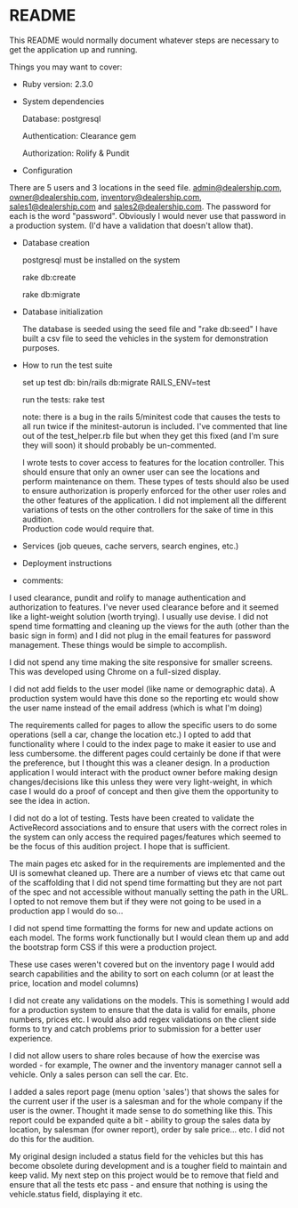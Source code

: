 # README

This README would normally document whatever steps are necessary to get the
application up and running.

Things you may want to cover:

* Ruby version: 2.3.0

* System dependencies

    Database: postgresql
    
    Authentication: Clearance gem
    
    Authorization: Rolify & Pundit

* Configuration

There are 5 users and 3 locations in the seed file.  admin@dealership.com, owner@dealership.com, inventory@dealership.com, 
sales1@dealership.com and sales2@dealership.com.   The password for each is the word "password".  Obviously I 
would never use that password in a production system.  (I'd have a validation that doesn't allow that).

* Database creation

    postgresql must be installed on the system
    
    rake db:create
    
    rake db:migrate
    

* Database initialization

    The database is seeded using the seed file and "rake db:seed"  I have built a csv file to seed the vehicles in the 
    system for demonstration purposes.
    
    

* How to run the test suite

    set up test db:   bin/rails db:migrate RAILS_ENV=test
    
    run the tests:  rake test
    
    note:  there is a bug in the rails 5/minitest code that causes the tests to all run twice if the minitest-autorun
    is included.  I've commented that line out of the test_helper.rb file but when they get this fixed (and I'm sure
    they will soon) it should probably be un-commented.
    
    I wrote tests to cover access to features for the location controller.  This should ensure that only an owner user
    can see the locations and perform maintenance on them.  These types of tests should also be used to ensure
    authorization is properly enforced for the other user roles and the other features of the application.  I did not
    implement all the different variations of tests on the other controllers for the sake of time in this audition.  
    Production code would require that.
    

* Services (job queues, cache servers, search engines, etc.)

* Deployment instructions

* comments:

I used clearance, pundit and rolify to manage authentication and authorization to features.  I've never used clearance before
and it seemed like a light-weight solution (worth trying).  I usually use devise.  I did not spend time formatting
and cleaning up the views for the auth (other than the basic sign in form) and I did not plug in the email features 
for password management.  These things would be simple to accomplish.


I did not spend any time making the site responsive for smaller screens.  This was developed using Chrome on a full-sized
display.


I did not add fields to the user model (like name or demographic data).  A production system would have this done so the 
 reporting etc would show the user name instead of the email address (which is what I'm doing)
 

The requirements called for pages to allow the specific users to do some operations (sell a car, change the location etc.)
I opted to add that functionality where I could to the index page to make it easier to use and less cumbersome.
the different pages could certainly be done if that were the preference, but I thought this was a cleaner design. 
In a production application I would interact with the product owner before making design changes/decisions like this
unless they were very light-weight, in which case I would do a proof of concept and then give them the opportunity
to see the idea in action.


I did not do a lot of testing.  Tests have been created to validate the ActiveRecord associations and to ensure that 
users with the correct roles in the system can only access the required pages/features which seemed to be the focus
of this audition project.   I hope that is sufficient.


The main pages etc asked for in the requirements are implemented and the UI is somewhat cleaned up.  There are a number
of views etc that came out of the scaffolding that I did not spend time formatting but they are not part of the spec
and not accessible without manually setting the path in the URL.  I opted to not remove them but if they were not going
to be used in a production app I would do so...


I did not spend time formatting the forms for new and update actions on each model.  The forms work functionally
but I would clean them up and add the bootstrap form CSS if this were a production project.

 
These use cases weren't covered but on the inventory page I would add search capabilities and the ability
 to sort on each column (or at least the price, location and model columns)


I did not create any validations on the models.  This is something I would add for a production system to 
ensure that the data is valid for emails, phone numbers, prices etc.  I would also add regex validations
on the client side forms to try and catch problems prior to submission for a better user experience.


I did not allow users to share roles because of how the exercise was worded - for example, The owner and the 
inventory manager cannot sell a vehicle.  Only a sales person can sell the car.  Etc.


I added a sales report page (menu option 'sales') that shows the sales for the current user if the user is
a salesman and for the whole company if the user is the owner.  Thought it made sense to do something like this.
This report could be expanded quite a bit - ability to group the sales data by location, by salesman (for owner report),
order by sale price... etc.  I did not do this for the audition.

My original design included a status field for the vehicles but this has become obsolete during development and
is a tougher field to maintain and keep valid.  My next step on this project would be to remove that field and 
ensure that all the tests etc pass - and ensure that nothing is using the vehicle.status field, displaying it etc.
